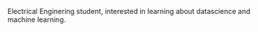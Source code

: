 Electrical Enginering student, interested in learning about datascience and machine learning.

<!---
Yuri-Vlasqz/Yuri-Vlasqz is a ✨ special ✨ repository because its `README.md` (this file) appears on your GitHub profile.
You can click the Preview link to take a look at your changes.
--->
